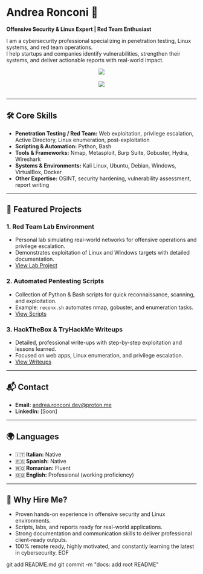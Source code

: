 # Andrea Ronconi 👋
**Offensive Security & Linux Expert | Red Team Enthusiast**

I am a cybersecurity professional specializing in penetration testing, Linux systems, and red team operations.  
I help startups and companies identify vulnerabilities, strengthen their systems, and deliver actionable reports with real-world impact.

<p align="center">
  <img src="https://skillicons.dev/icons?i=kali,linux,debian,windows,virtualbox" /><br><br>
  <img src="https://skillicons.dev/icons?i=wireshark,python,bash,git,docker" /><br><br>
</p>

---

## 🛠️ Core Skills
- **Penetration Testing / Red Team:** Web exploitation, privilege escalation, Active Directory, Linux enumeration, post-exploitation  
- **Scripting & Automation:** Python, Bash  
- **Tools & Frameworks:** Nmap, Metasploit, Burp Suite, Gobuster, Hydra, Wireshark  
- **Systems & Environments:** Kali Linux, Ubuntu, Debian, Windows, VirtualBox, Docker  
- **Other Expertise:** OSINT, security hardening, vulnerability assessment, report writing

---

## 🚀 Featured Projects

### **1. Red Team Lab Environment**
- Personal lab simulating real-world networks for offensive operations and privilege escalation.  
- Demonstrates exploitation of Linux and Windows targets with detailed documentation.  
- [View Lab Project](https://github.com/ronconi-sec/RedTeam-Portfolio/tree/main/projects)

### **2. Automated Pentesting Scripts**
- Collection of Python & Bash scripts for quick reconnaissance, scanning, and exploitation.  
- Example: `reconx.sh` automates nmap, gobuster, and enumeration tasks.  
- [View Scripts](https://github.com/ronconi-sec/RedTeam-Portfolio/tree/main/tools)

### **3. HackTheBox & TryHackMe Writeups**
- Detailed, professional write-ups with step-by-step exploitation and lessons learned.  
- Focused on web apps, Linux enumeration, and privilege escalation.  
- [View Writeups](https://github.com/ronconi-sec/RedTeam-Portfolio/tree/main/writeups-redteam)

---

## 📬 Contact
- **Email:** andrea.ronconi.dev@proton.me 
- **LinkedIn:** [Soon]  

---

## 🌍 Languages
- 🇮🇹 **Italian:** Native  
- 🇪🇸 **Spanish:** Native
- 🇷🇴 **Romanian:** Fluent  
- 🇬🇧 **English:** Professional (working proficiency)  

---

## 🎯 Why Hire Me?
- Proven hands-on experience in offensive security and Linux environments.  
- Scripts, labs, and reports ready for real-world applications.  
- Strong documentation and communication skills to deliver professional client-ready outputs.  
- 100% remote ready, highly motivated, and constantly learning the latest in cybersecurity.
EOF

git add README.md
git commit -m "docs: add root README"
